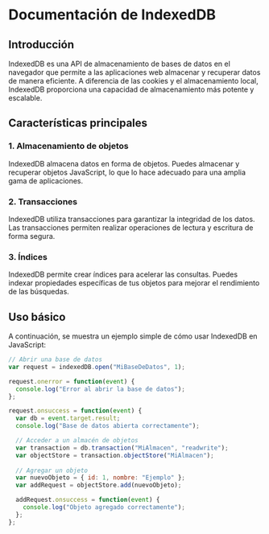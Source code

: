 # Documentación de IndexedDB

## Introducción

IndexedDB es una API de almacenamiento de bases de datos en el navegador que permite a las aplicaciones web almacenar y recuperar datos de manera eficiente. A diferencia de las cookies y el almacenamiento local, IndexedDB proporciona una capacidad de almacenamiento más potente y escalable.

## Características principales

### 1. Almacenamiento de objetos

IndexedDB almacena datos en forma de objetos. Puedes almacenar y recuperar objetos JavaScript, lo que lo hace adecuado para una amplia gama de aplicaciones.

### 2. Transacciones

IndexedDB utiliza transacciones para garantizar la integridad de los datos. Las transacciones permiten realizar operaciones de lectura y escritura de forma segura.

### 3. Índices

IndexedDB permite crear índices para acelerar las consultas. Puedes indexar propiedades específicas de tus objetos para mejorar el rendimiento de las búsquedas.

## Uso básico

A continuación, se muestra un ejemplo simple de cómo usar IndexedDB en JavaScript:

```javascript
// Abrir una base de datos
var request = indexedDB.open("MiBaseDeDatos", 1);

request.onerror = function(event) {
  console.log("Error al abrir la base de datos");
};

request.onsuccess = function(event) {
  var db = event.target.result;
  console.log("Base de datos abierta correctamente");

  // Acceder a un almacén de objetos
  var transaction = db.transaction("MiAlmacen", "readwrite");
  var objectStore = transaction.objectStore("MiAlmacen");
  
  // Agregar un objeto
  var nuevoObjeto = { id: 1, nombre: "Ejemplo" };
  var addRequest = objectStore.add(nuevoObjeto);

  addRequest.onsuccess = function(event) {
    console.log("Objeto agregado correctamente");
  };
};
